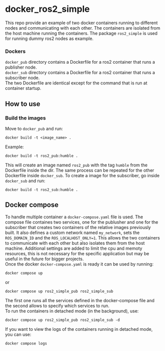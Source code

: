 # docker_ros2_simple
This repo provide an example of two docker containers running to different nodes and communicating with each other. The containers are isolated from the host machine running the containers. The package `ros2_simple` is used for running dummy ros2 nodes as example.

### Dockers
`docker_pub` directory contains a Dockerfile for a ros2 container that runs a publisher node.\
`docker_sub` directory contains a Dockerfile for a ros2 container that runs a subscriber node.\
The two Dockerfile are identical except for the command that is run at container startup.

## How to use

### Build the images
Move to `docker_pub` and run:
```
docker build -t <image_name> .
```
Example:
```
docker build -t ros2_pub:humble .
```
This will create an image named `ros2_pub` with the tag `humble` from the Dockerfile inside the dir. The same process can be repeated for the other Dockerfile inside `docker_sub`. To create a image for the subscriber, go inside `docker_sub` and run:
```
docker build -t ros2_sub:humble .
```

## Docker compose
To handle multiple container a `docker-compose.yaml` file is used.  The compose file containes two services, one for the publusher and one for the subscriber that creates two containers of the relative images previously built. It also defines a custom network named `my_network`, sets the `ROS_DOMAIN_ID` and the `ROS_LOCALHOST_ONLY=1`. This allows the two containers to communicate with each other but also isolates them from the host machine. Additional settings are added to limit the cpu and memoty resources, this is not necessary for the specific application but may be useful in the future for bigger projects.\
Once the docker `docker-compose.yaml` is ready it can be used by running:
```
docker compose up
```
or
```
docker compose up ros2_simple_pub ros2_simple_sub
```
The first one runs all the services defined in the docker-compose file and the second allows to specify which services to run.\
To run the containers in detached mode (in the background), use:
```
docker compose up ros2_simple_pub ros2_simple_sub -d
```
If you want to view the logs of the containers running in detached mode, you can use:
```
docker compose logs
```



